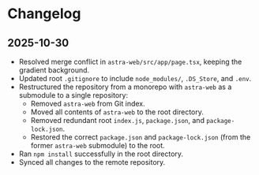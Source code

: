 # Changelog

## 2025-10-30

- Resolved merge conflict in `astra-web/src/app/page.tsx`, keeping the gradient background.
- Updated root `.gitignore` to include `node_modules/`, `.DS_Store`, and `.env`.
- Restructured the repository from a monorepo with `astra-web` as a submodule to a single repository:
    - Removed `astra-web` from Git index.
    - Moved all contents of `astra-web` to the root directory.
    - Removed redundant root `index.js`, `package.json`, and `package-lock.json`.
    - Restored the correct `package.json` and `package-lock.json` (from the former `astra-web` submodule) to the root.
- Ran `npm install` successfully in the root directory.
- Synced all changes to the remote repository.